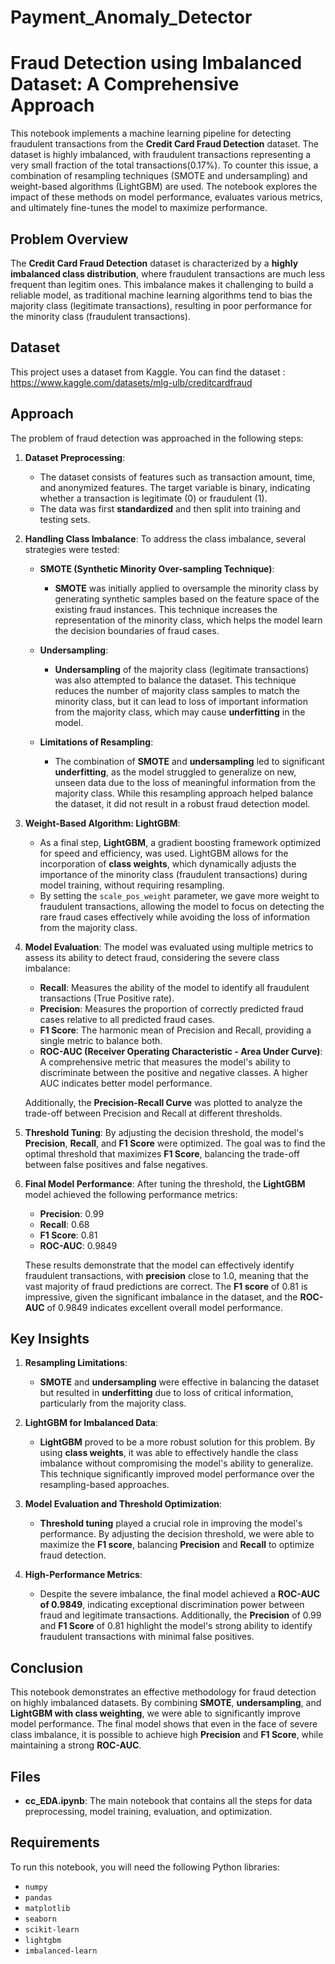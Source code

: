 ﻿# Payment_Anomaly_Detector

# Fraud Detection using Imbalanced Dataset: A Comprehensive Approach

This notebook implements a machine learning pipeline for detecting fraudulent transactions from the **Credit Card Fraud Detection** dataset. The dataset is highly imbalanced, with fraudulent transactions representing a very small fraction of the total transactions(0.17%). To counter this issue, a combination of resampling techniques (SMOTE and undersampling) and weight-based algorithms (LightGBM) are used. The notebook explores the impact of these methods on model performance, evaluates various metrics, and ultimately fine-tunes the model to maximize performance.

## Problem Overview

The **Credit Card Fraud Detection** dataset is characterized by a **highly imbalanced class distribution**, where fraudulent transactions are much less frequent than legitim ones. This imbalance makes it challenging to build a reliable model, as traditional machine learning algorithms tend to bias the majority class (legitimate transactions), resulting in poor performance for the minority class (fraudulent transactions).

## Dataset

This project uses a dataset from Kaggle. You can find the dataset : https://www.kaggle.com/datasets/mlg-ulb/creditcardfraud


## Approach

The problem of fraud detection was approached in the following steps:

1. **Dataset Preprocessing**:
   - The dataset consists of features such as transaction amount, time, and anonymized features. The target variable is binary, indicating whether a transaction is legitimate (0) or fraudulent (1).
   - The data was first **standardized** and then split into training and testing sets.

2. **Handling Class Imbalance**:
   To address the class imbalance, several strategies were tested:

   - **SMOTE (Synthetic Minority Over-sampling Technique)**:
     - **SMOTE** was initially applied to oversample the minority class by generating synthetic samples based on the feature space of the existing fraud instances. This technique increases the representation of the minority class, which helps the model learn the decision boundaries of fraud cases.
   
   - **Undersampling**:
     - **Undersampling** of the majority class (legitimate transactions) was also attempted to balance the dataset. This technique reduces the number of majority class samples to match the minority class, but it can lead to loss of important information from the majority class, which may cause **underfitting** in the model.

   - **Limitations of Resampling**:
     - The combination of **SMOTE** and **undersampling** led to significant **underfitting**, as the model struggled to generalize on new, unseen data due to the loss of meaningful information from the majority class. While this resampling approach helped balance the dataset, it did not result in a robust fraud detection model.

3. **Weight-Based Algorithm: LightGBM**:
   - As a final step, **LightGBM**, a gradient boosting framework optimized for speed and efficiency, was used. LightGBM allows for the incorporation of **class weights**, which dynamically adjusts the importance of the minority class (fraudulent transactions) during model training, without requiring resampling.
   - By setting the `scale_pos_weight` parameter, we gave more weight to fraudulent transactions, allowing the model to focus on detecting the rare fraud cases effectively while avoiding the loss of information from the majority class.

4. **Model Evaluation**:
   The model was evaluated using multiple metrics to assess its ability to detect fraud, considering the severe class imbalance:

   - **Recall**: Measures the ability of the model to identify all fraudulent transactions (True Positive rate).
   - **Precision**: Measures the proportion of correctly predicted fraud cases relative to all predicted fraud cases.
   - **F1 Score**: The harmonic mean of Precision and Recall, providing a single metric to balance both.
   - **ROC-AUC (Receiver Operating Characteristic - Area Under Curve)**: A comprehensive metric that measures the model's ability to discriminate between the positive and negative classes. A higher AUC indicates better model performance.

   Additionally, the **Precision-Recall Curve** was plotted to analyze the trade-off between Precision and Recall at different thresholds.

5. **Threshold Tuning**:
   By adjusting the decision threshold, the model's **Precision**, **Recall**, and **F1 Score** were optimized. The goal was to find the optimal threshold that maximizes **F1 Score**, balancing the trade-off between false positives and false negatives.

6. **Final Model Performance**:
   After tuning the threshold, the **LightGBM** model achieved the following performance metrics:
   - **Precision**: 0.99
   - **Recall**: 0.68
   - **F1 Score**: 0.81
   - **ROC-AUC**: 0.9849

   These results demonstrate that the model can effectively identify fraudulent transactions, with **precision** close to 1.0, meaning that the vast majority of fraud predictions are correct. The **F1 score** of 0.81 is impressive, given the significant imbalance in the dataset, and the **ROC-AUC** of 0.9849 indicates excellent overall model performance.

## Key Insights

1. **Resampling Limitations**:
   - **SMOTE** and **undersampling** were effective in balancing the dataset but resulted in **underfitting** due to loss of critical information, particularly from the majority class.
   
2. **LightGBM for Imbalanced Data**:
   - **LightGBM** proved to be a more robust solution for this problem. By using **class weights**, it was able to effectively handle the class imbalance without compromising the model's ability to generalize. This technique significantly improved model performance over the resampling-based approaches.

3. **Model Evaluation and Threshold Optimization**:
   - **Threshold tuning** played a crucial role in improving the model's performance. By adjusting the decision threshold, we were able to maximize the **F1 score**, balancing **Precision** and **Recall** to optimize fraud detection.
   
4. **High-Performance Metrics**:
   - Despite the severe imbalance, the final model achieved a **ROC-AUC of 0.9849**, indicating exceptional discrimination power between fraud and legitimate transactions. Additionally, the **Precision** of 0.99 and **F1 Score** of 0.81 highlight the model's strong ability to identify fraudulent transactions with minimal false positives.

## Conclusion

This notebook demonstrates an effective methodology for fraud detection on highly imbalanced datasets. By combining **SMOTE**, **undersampling**, and **LightGBM with class weighting**, we were able to significantly improve model performance. The final model shows that even in the face of severe class imbalance, it is possible to achieve high **Precision** and **F1 Score**, while maintaining a strong **ROC-AUC**.

## Files

- **cc_EDA.ipynb**: The main notebook that contains all the steps for data preprocessing, model training, evaluation, and optimization.

## Requirements

To run this notebook, you will need the following Python libraries:

- `numpy`
- `pandas`
- `matplotlib`
- `seaborn`
- `scikit-learn`
- `lightgbm`
- `imbalanced-learn`



